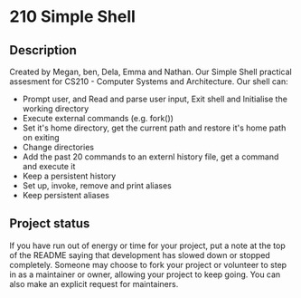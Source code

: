 # 210 Simple Shell

## Description
Created by Megan, ben, Dela, Emma and Nathan. Our Simple Shell practical assesment for CS210 - Computer Systems and Architecture. Our shell can:
  * Prompt user, and Read and parse user input, Exit shell and Initialise the working directory
  *  Execute external commands (e.g. fork())
  *  Set it's home directory, get the current path and restore it's home path on exiting
  *  Change directories
  *  Add the past 20 commands to an externl history file, get a command and execute it
  *  Keep a persistent history
  *  Set up, invoke, remove and print aliases
  *  Keep persistent aliases



## Project status
If you have run out of energy or time for your project, put a note at the top of the README saying that development has slowed down or stopped completely. Someone may choose to fork your project or volunteer to step in as a maintainer or owner, allowing your project to keep going. You can also make an explicit request for maintainers.
